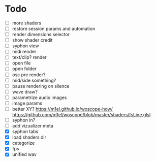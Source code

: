 # Todo

- [ ] more shaders
- [ ] restore session params and automation
- [ ] render dimensions selector
- [ ] show shader credit
- [ ] syphon view
- [ ] midi render
- [ ] text/clip? render
- [ ] open file
- [ ] open folder
- [ ] osc pre render?
- [ ] mid/side something?
- [ ] pause rendering on silence
- [ ] wave draw?
- [ ] parametrize audio images
- [ ] image params
- [ ] better XY? https://m1el.github.io/woscope-how/ https://github.com/m1el/woscope/blob/master/shaders/fsLine.glsl
- [ ] syphon in?
- [ ] add vizualizer meta
- [x] syphon tabs
- [x] load shaders dir
- [x] categorize
- [x] fps
- [x] unified wav
